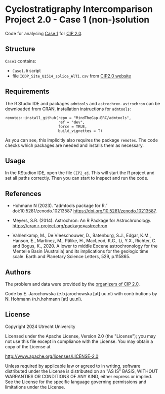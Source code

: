 # Cyclostratigraphy Intercomparison Project 2.0 - Case 1 (non-)solution

Code for analysing [Case 1](https://www.cyclostratigraphy.org/fileadmin/user_upload/Microsite_Cyclostratigraphy/CIP_cases/CIPII/CIP2.0_Case_1.zip) for [CIP 2.0](https://www.cyclostratigraphy.org/the-cip-initiative).

## Structure

`Case1` contains: 
- `Case1.R` script 
- file `IODP_Site_U1514_splice_AlTi.csv` from [CIP2.0 website](https://www.cyclostratigraphy.org/fileadmin/user_upload/Microsite_Cyclostratigraphy/CIP_cases/CIPII/CIP2.0_Case_1.zip) 

## Requirements

The R Studio IDE and packages `admtools` and `astrochron`. `astrochron` can be downloaded from CRAN, installation instructions for `admtools`:

```{r}
remotes::install_github(repo = "MindTheGap-ERC/admtools", 
                        ref = "dev", 
                        force = TRUE,
                        build_vignettes = T)
```
As you can see, this implicitly also requires the package `remotes`. The code checks which packages are needed and installs them as necessary.

## Usage

In the RStudion IDE, open the file `CIP2_ej`. This will start the R project and set all paths correctly. Then you can start to inspect and run the code.

## References

- Hohmann N (2023). “admtools package for R.” doi:10.5281/zenodo.10213587 <https://doi.org/10.5281/zenodo.10213587>.
  
- Meyers, S.R. (2014). Astrochron: An R Package for Astrochronology. https://cran.r-project.org/package=astrochron
  
- Vahlenkamp, M., De Vleeschouwer, D., Batenburg, S.J., Edgar, K.M., Hanson, E., Martinez, M., Pälike, H., MacLeod, K.G., Li, Y.X., Richter, C. and Bogus, K., 2020. A lower to middle Eocene astrochronology for the Mentelle Basin (Australia) and its implications for the geologic time scale. Earth and Planetary Science Letters, 529, p.115865.

## Authors

The problem and data were provided by the [organizers of CIP 2.0](https://www.cyclostratigraphy.org/the-cip-initiative).

Code by E. Jarochowska (e.b.jarochowska [at] uu.nl) with contributions by N. Hohmann (n.h.hohmann [at] uu.nl).

## License

Copyright 2024 Utrecht University

Licensed under the Apache License, Version 2.0 (the "License");
you may not use this file except in compliance with the License.
You may obtain a copy of the License at

http://www.apache.org/licenses/LICENSE-2.0

Unless required by applicable law or agreed to in writing, software
distributed under the License is distributed on an "AS IS" BASIS,
WITHOUT WARRANTIES OR CONDITIONS OF ANY KIND, either express or implied.
See the License for the specific language governing permissions and
limitations under the License.
